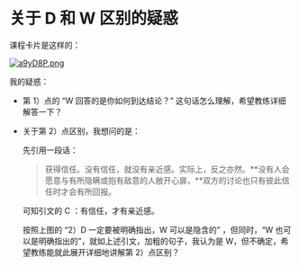 # 关于 D 和 W 区别的疑惑

课程卡片是这样的：

[![a9yD8P.png](https://s1.ax1x.com/2020/07/26/a9yD8P.png)](https://imgchr.com/i/a9yD8P)

我的疑惑：

- 第 1）点的 “W 回答的是你如何到达结论？” 这句话怎么理解，希望教练详细解答一下？

- 关于第 2）点区别，我想问的是：

  先引用一段话：

  > 获得信任。没有信任，就没有亲近感。实际上，反之亦然。**没有人会愿意与有所隐瞒或抱有敌意的人敞开心扉，**双方的讨论也只有彼此信任时才会有所回报。

  可知引文的 C ：有信任，才有亲近感。

  按照上图的 “2）D 一定要被明确指出，W 可以是隐含的” ，但同时，“W 也可以是明确指出的”，就如上述引文，加粗的句子，我认为是 W，但不确定，希望教练能就此展开详细地讲解第 2）点区别？

